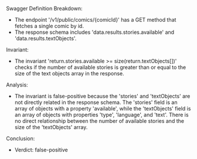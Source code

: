Swagger Definition Breakdown:
- The endpoint '/v1/public/comics/{comicId}' has a GET method that fetches a single comic by id.
- The response schema includes 'data.results.stories.available' and 'data.results.textObjects'.

Invariant:
- The invariant 'return.stories.available >= size(return.textObjects[])' checks if the number of available stories is greater than or equal to the size of the text objects array in the response.

Analysis:
- The invariant is false-positive because the 'stories' and 'textObjects' are not directly related in the response schema. The 'stories' field is an array of objects with a property 'available', while the 'textObjects' field is an array of objects with properties 'type', 'language', and 'text'. There is no direct relationship between the number of available stories and the size of the 'textObjects' array.

Conclusion:
- Verdict: false-positive

